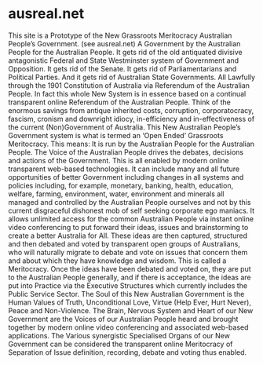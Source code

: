 # ausreal.net
This site is a Prototype of the New Grassroots Meritocracy Australian People’s Government. (see ausreal.net) A Government by the Australian People for the Australian People.  It gets rid of the old antiquated divisive antagonistic Federal and State Westminster system of Government and Opposition. It gets rid of the Senate. It gets rid of Parliamentarians and Political Parties.  And it gets rid of Australian State Governments.  All Lawfully through the 1901 Constitution of Australia via Referendum of the Australian People. In fact this whole New System is in essence based on a continual transparent online Referendum of the Australian People.  Think of the enormous savings from antique inherited costs, corruption, corporatocracy, fascism, cronism and downright idiocy, in-efficiency and in-effectiveness of the current (Non)Government of Australia.  This New Australian People’s Government system is what is termed an ‘Open Ended’ Grassroots Meritocracy. This means:  It is run by the Australian People for the Australian People. The Voice of the Australian People drives the debates, decisions and actions of the Government.  This is all enabled by modern online transparent web-based technologies.  It can include many and all future opportunities of better Government including changes in all systems and policies including, for example, monetary, banking, health, education, welfare, farming, environment, water, environment and minerals all managed and controlled by the Australian People ourselves and not by this current disgraceful dishonest mob of self seeking corporate ego maniacs.  It allows unlimited access for the common Australian People via instant online video conferencing to put forward their ideas, issues and brainstorming to create a better Australia for All.  These ideas are then captured, structured and then debated and voted by transparent open groups of Australians, who will naturally migrate to debate and vote on issues that concern them and about which they have knowledge and wisdom. This is called a Meritocracy.  Once the ideas have been debated and voted on, they are put to the Australian People generally, and if there is acceptance, the ideas are put into Practice via the Executive Structures which currently includes the Public Service Sector.  The Soul of this New Australian Government is the Human Values of Truth, Unconditional Love, Virtue (Help Ever, Hurt Never), Peace and Non-Violence.  The Brain, Nervous System and Heart of our New Government are the Voices of our Australian People heard and brought together by modern online video conferencing and associated web-based applications.  The Various synergistic Specialised Organs of our New Government can be considered the transparent online Meritocracy of Separation of Issue definition, recording, debate and voting thus enabled.
